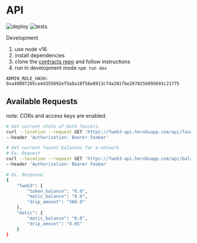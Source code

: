 # API

![deploy](https://github.com/fweb3/api/actions/workflows/deploy.yml/badge.svg)
![tests](https://github.com/fweb3/api/actions/workflows/test.yml/badge.svg)

Development

1. use node v16
2. install dependencies
3. clone the [contracts repo](http://github.com/fweb3/contracts) and follow instructions
4. run in development mode `npm run dev`

```
ADMIN_ROLE_HASH: 0xa49807205ce4d355092ef5a8a18f56e8913cf4a201fbe287825b095693c21775
```

## Available Requests

note: CORs and access keys are enabled.

```bash
# Get current state of both faucets.
curl --location --request GET 'https://fweb3-api.herokuapp.com/api/faucet?network=<polygon|mumbai>' \
--header 'Authorization: Bearer foobar'

# Get current faucet balances for a network.
# Ex. Request
curl --location --request GET 'https://fweb3-api.herokuapp.com/api/balances?network=<polygon|mumbai>' \
--header 'Authorization: Bearer foobar'

# Ex. Response
{
    "fweb3": {
        "token_balance": "0.0",
        "matic_balance": "0.0",
        "drip_amount": "300.0"
    },
    "matic": {
        "matic_balance": "0.0",
        "drip_amount": "0.05"
    }
}

```
